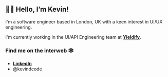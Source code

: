 ## 👋🏼 Hello, I’m Kevin!

<!-- <img align="right" width="300" height="300" src="https://media-exp1.licdn.com/dms/image/C5603AQGUVUoYCRDeAQ/profile-displayphoto-shrink_400_400/0/1517246564034?e=1627516800&v=beta&t=zl8vPiwL2Y7jsqYzNmXQzJK0eVEx8KReEg4Dy4tyBlI">
 -->
I'm a software engineer based in London, UK with a keen interest in UI/UX engineering.

I'm currently working in the UI/API Engineering team at **[Yieldify](https://www.yieldify.com/)**.

### Find me on the interweb 🕸
- **[LinkedIn](https://www.linkedin.com/in/dangkevin/)**
- @kevindcode

<!---
kevindcode/kevindcode is a ✨ special ✨ repository because its `README.md` (this file) appears on your GitHub profile.
You can click the Preview link to take a look at your changes.
--->
